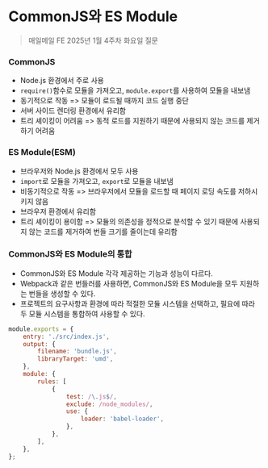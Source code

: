 # CommonJS와 ES Module

> 매일메일 FE 2025년 1월 4주차 화요일 질문

### CommonJS
- Node.js 환경에서 주로 사용
- `require()`함수로 모듈을 가져오고, `module.export`를 사용하여 모듈을 내보냄
- 동기적으로 작동 => 모듈이 로드될 때까지 코드 실행 중단
- 서버 사이드 렌더링 환경에서 유리함
- 트리 셰이킹이 어려움 => 동적 로드를 지원하기 때문에 사용되지 않는 코드를 제거하기 어려움

### ES Module(ESM)
- 브라우저와 Node.js 환경에서 모두 사용
- `import`로 모듈을 가져오고, `export`로 모듈을 내보냄
- 비동기적으로 작동 => 브라우저에서 모듈을 로드할 때 페이지 로딩 속도를 저하시키지 않음
- 브라우저 환경에서 유리함
- 트리 셰이킹이 용이함 => 모듈의 의존성을 정적으로 분석할 수 있기 때문에 사용되지 않는 코드를 제거하여 번들 크기를 줄이는데 유리함

### CommonJS와 ES Module의 통합
- CommonJS와 ES Module 각각 제공하는 기능과 성능이 다르다.
- Webpack과 같은 번들러를 사용하면, CommonJS와 ES Module을 모두 지원하는 번들을 생성할 수 있다.
- 프로젝트의 요구사항과 환경에 따라 적절한 모듈 시스템을 선택하고, 필요에 따라 두 모듈 시스템을 통합하여 사용할 수 있다.

```javascript
module.exports = {
    entry: './src/index.js',
    output: {
        filename: 'bundle.js',
        libraryTarget: 'umd',
    },
    module: {
        rules: [
            {
                test: /\.js$/,
                exclude: /node_modules/,
                use: {
                    loader: 'babel-loader',
                },
            },
        ],
    },
};
```
